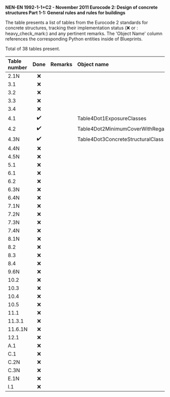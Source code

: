 **NEN-EN 1992-1-1+C2 - November 2011
Eurocode 2: Design of concrete structures
Part 1-1: General rules and rules for buildings**

The table presents a list of tables from the Eurocode 2 standards for concrete structures, tracking their implementation status (:x: or :
heavy_check_mark:) and any pertinent remarks. The 'Object Name' column references the corresponding Python entities inside of Blueprints.

Total of 38 tables present.

| Table number | Done                | Remarks | Object name                          |
|:-------------|:-------------------:|:--------|:-------------------------------------|
| 2.1N         | :x:                 |         |                                      |
| 3.1          | :x:                 |         |                                      |
| 3.2          | :x:                 |         |                                      |
| 3.3          | :x:                 |         |                                      |
| 3.4          | :x:                 |         |                                      |
| 4.1          | :heavy_check_mark:  |         |Table4Dot1ExposureClasses             |
| 4.2          | :heavy_check_mark:  |         |Table4Dot2MinimumCoverWithRegardToBond|
| 4.3N         | :heavy_check_mark:  |         |Table4Dot3ConcreteStructuralClass     |
| 4.4N         | :x:                 |         |                                      |
| 4.5N         | :x:                 |         |                                      |
| 5.1          | :x:                 |         |                                      |
| 6.1          | :x:                 |         |                                      |
| 6.2          | :x:                 |         |                                      |
| 6.3N         | :x:                 |         |                                      |
| 6.4N         | :x:                 |         |                                      |
| 7.1N         | :x:                 |         |                                      |
| 7.2N         | :x:                 |         |                                      |
| 7.3N         | :x:                 |         |                                      |
| 7.4N         | :x:                 |         |                                      |
| 8.1N         | :x:                 |         |                                      |
| 8.2          | :x:                 |         |                                      |
| 8.3          | :x:                 |         |                                      |
| 8.4          | :x:                 |         |                                      |
| 9.6N         | :x:                 |         |                                      |
| 10.2         | :x:                 |         |                                      |
| 10.3         | :x:                 |         |                                      |
| 10.4         | :x:                 |         |                                      |
| 10.5         | :x:                 |         |                                      |
| 11.1         | :x:                 |         |                                      |
| 11.3.1       | :x:                 |         |                                      |
| 11.6.1N      | :x:                 |         |                                      |
| 12.1         | :x:                 |         |                                      |
| A.1          | :x:                 |         |                                      |
| C.1          | :x:                 |         |                                      |
| C.2N         | :x:                 |         |                                      |
| C.3N         | :x:                 |         |                                      |
| E.1N         | :x:                 |         |                                      |
| I.1          | :x:                 |         |                                      |

